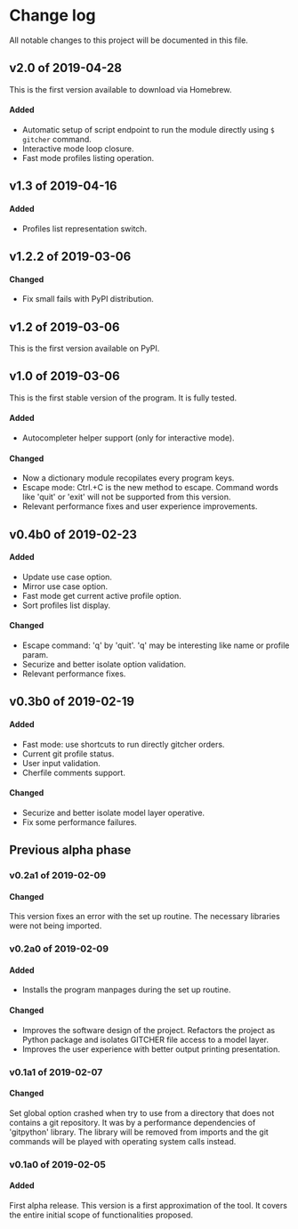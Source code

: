 # Change log

All notable changes to this project will be documented in this file.

## v2.0 of 2019-04-28

This is the first version available to download via Homebrew.

#### Added

- Automatic setup of script endpoint to run the module directly using `$ gitcher` command.
- Interactive mode loop closure.
- Fast mode profiles listing operation.



## v1.3 of 2019-04-16

#### Added

- Profiles list representation switch.



## v1.2.2 of 2019-03-06

#### Changed

- Fix small fails with PyPI distribution.


## v1.2 of 2019-03-06

This is the first version available on PyPI.



## v1.0 of 2019-03-06

This is the first stable version of the program. It is fully tested.

#### Added

- Autocompleter helper support (only for interactive mode).


#### Changed

- Now a dictionary module recopilates every program keys.
- Escape mode: Ctrl.+C is the new method to escape. Command words like 'quit' or 'exit' will not be supported from this version.
- Relevant performance fixes and user experience improvements.



## v0.4b0 of 2019-02-23

#### Added

- Update use case option.
- Mirror use case option.
- Fast mode get current active profile option.
- Sort profiles list display.


#### Changed

- Escape command: 'q' by 'quit'. 'q' may be interesting like name or profile 
param.
- Securize and better isolate option validation.
- Relevant performance fixes.



## v0.3b0 of 2019-02-19

#### Added

- Fast mode: use shortcuts to run directly gitcher orders.
- Current git profile status.
- User input validation.
- Cherfile comments support.


#### Changed

- Securize and better isolate model layer operative.
- Fix some performance failures.




## Previous alpha phase

### v0.2a1 of 2019-02-09

#### Changed

This version fixes an error with the set up routine. The necessary libraries were not being imported.



### v0.2a0 of 2019-02-09

#### Added

- Installs the program manpages during the set up routine.


#### Changed

- Improves the software design of the project. Refactors the project as Python package and isolates GITCHER file access to a model layer.
- Improves the user experience with better output printing presentation.



### v0.1a1 of 2019-02-07

#### Changed

Set global option crashed when try to use from a directory that does not contains a git repository. It was by a performance dependencies of 'gitpython' library. The library will be removed from imports and the git commands will be played with operating system calls instead.



### v0.1a0 of 2019-02-05

#### Added

First alpha release. This version is a first approximation of the tool. It covers the entire initial scope of functionalities proposed.
